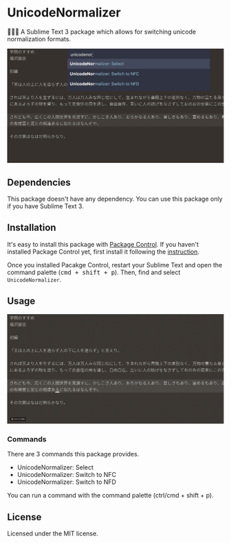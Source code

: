 # UnicodeNormalizer

🐶😺🐹 A Sublime Text 3 package which allows for switching unicode normalization formats.

![SublimeUnicodeNormalizer capture](https://raw.githubusercontent.com/gh640/SublimeUnicodeNormalizer/master/assets/images/capture.png)


## Dependencies

This package doesn't have any dependency. You can use this package only if you have Sublime Text 3.


## Installation

It's easy to install this package with [Package Control](https://packagecontrol.io/). If you haven't installed Package Control yet, first install it following the [instruction](https://packagecontrol.io/installation).

Once you installed Pacakge Control, restart your Sublime Text and open the command palette (<kbd>cmd + shift + p</kbd>). Then, find and select `UnicodeNormalizer`.


## Usage

![SublimeUnicodeNormalizer capture](https://raw.githubusercontent.com/gh640/SublimeUnicodeNormalizer/master/assets/images/capture-animation.gif)

### Commands

There are 3 commands this package provides.

- UnicodeNormalizer: Select
- UnicodeNormalizer: Switch to NFC
- UnicodeNormalizer: Switch to NFD

You can run a command with the command palette (ctrl/cmd + shift + p).


## License

Licensed under the MIT license.
